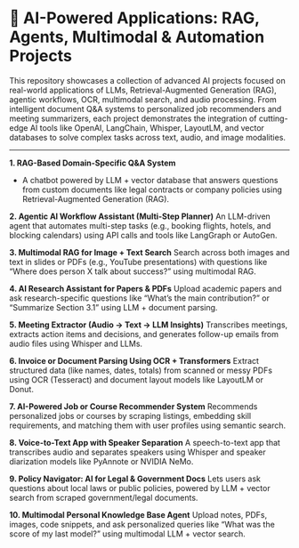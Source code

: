 # 🧠 AI-Powered Applications: RAG, Agents, Multimodal & Automation Projects
This repository showcases a collection of advanced AI projects focused on real-world applications of LLMs, Retrieval-Augmented Generation (RAG), agentic workflows, OCR, multimodal search, and audio processing. From intelligent document Q&A systems to personalized job recommenders and meeting summarizers, each project demonstrates the integration of cutting-edge AI tools like OpenAI, LangChain, Whisper, LayoutLM, and vector databases to solve complex tasks across text, audio, and image modalities.

------

**1. RAG-Based Domain-Specific Q&A System**
- A chatbot powered by LLM + vector database that answers questions from custom documents like legal contracts or company policies using Retrieval-Augmented Generation (RAG).

**2. Agentic AI Workflow Assistant (Multi-Step Planner)**
An LLM-driven agent that automates multi-step tasks (e.g., booking flights, hotels, and blocking calendars) using API calls and tools like LangGraph or AutoGen.

**3. Multimodal RAG for Image + Text Search**
Search across both images and text in slides or PDFs (e.g., YouTube presentations) with questions like “Where does person X talk about success?” using multimodal RAG.

**4. AI Research Assistant for Papers & PDFs**
Upload academic papers and ask research-specific questions like “What’s the main contribution?” or “Summarize Section 3.1” using LLM + document parsing.

**5. Meeting Extractor (Audio → Text → LLM Insights)**
Transcribes meetings, extracts action items and decisions, and generates follow-up emails from audio files using Whisper and LLMs.

**6. Invoice or Document Parsing Using OCR + Transformers**
Extract structured data (like names, dates, totals) from scanned or messy PDFs using OCR (Tesseract) and document layout models like LayoutLM or Donut.

**7. AI-Powered Job or Course Recommender System**
Recommends personalized jobs or courses by scraping listings, embedding skill requirements, and matching them with user profiles using semantic search.

**8. Voice-to-Text App with Speaker Separation**
A speech-to-text app that transcribes audio and separates speakers using Whisper and speaker diarization models like PyAnnote or NVIDIA NeMo.

**9. Policy Navigator: AI for Legal & Government Docs**
Lets users ask questions about local laws or public policies, powered by LLM + vector search from scraped government/legal documents.

**10. Multimodal Personal Knowledge Base Agent**
Upload notes, PDFs, images, code snippets, and ask personalized queries like “What was the score of my last model?” using multimodal LLM + vector search.

